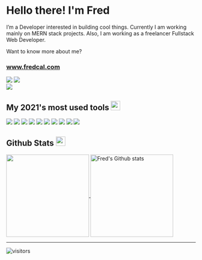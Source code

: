 <h1>Hello there! I'm Fred</h1>   

I’m a Developer interested in building cool things. Currently I am working mainly on MERN stack projects. Also, I am working as a freelancer Fullstack Web Developer.

Want to know more about me? 

<h3><a href="https://www.fredcal.com">www.fredcal.com</a></h3>
  <p>
    <a href="https://www.linkedin.com/in/fredcal/" target="_blank"><img src="https://img.shields.io/badge/-LinkedIn-222222?style=flat-square&logo=Linkedin&logoColor=white&link=https://www.linkedin.com/in/hgdsandakalum/)](https://www.linkedin.com/in/hgdsandakalum/"></a>
  <a href="https://www.instagram.com/fredcaal" target="_blank"><img src="https://img.shields.io/badge/Instagram-222222?&style=flat-square&logo=instagram&logoColor=white&link=https://www.instagram.com/_.sanda._)](https://www.instagram.com/_.sanda._/"></a><br />
  <a href="https://www.codewars.com/users/fred.cal" target="_blank"><img src="https://www.codewars.com/users/fred.cal/badges/small"></a><br />
    
    
  </p>

## My 2021's most used tools <img src="https://media.giphy.com/media/QssGEmpkyEOhBCb7e1/giphy.gif" width="25px">
![](https://img.shields.io/badge/Code-HTML5-informational?style=flat&logo=html5&logoColor=white&color=ffffff)
![](https://img.shields.io/badge/Code-CSS-informational?style=flat&logo=css3&logoColor=white&color=ffffff)
![](https://img.shields.io/badge/Code-SaSS-informational?style=flat&logo=sass&logoColor=white&color=ffffff)
![](https://img.shields.io/badge/Code-JavaScript-informational?style=flat&logo=javascript&logoColor=white&color=ffffff)
![](https://img.shields.io/badge/Code-TypeScript-informational?style=flat&logo=typescript&logoColor=white&color=ffffff)
![](https://img.shields.io/badge/Code-NodeJS-informational?style=flat&logo=Node.js&logoColor=white&color=ffffff)
![](https://img.shields.io/badge/Code-ExpressJS-informational?style=flat&logo=express&logoColor=white&color=ffffff)
![](https://img.shields.io/badge/Code-ReactJS-informational?style=flat&logo=react&logoColor=white&color=ffffff)
![](https://img.shields.io/badge/Database-MongoDB-informational?style=flat&logo=mongodb&logoColor=white&color=ffffff)
![](https://img.shields.io/badge/Database-MySQL-informational?style=flat&logo=mysql&logoColor=white&color=ffffff)


## Github Stats <img src="https://media.giphy.com/media/cj87CxfRtrUifF3Ryk/giphy.gif" width="25px">
<a href="https://github.com/fredcalgit">
  <img align="center" src="https://github-readme-stats.vercel.app/api/top-langs/?username=fredcalgit&show_icons=true&theme=dark&langs_count=8&count_private=true&card_width=280" height="220px"/>
</a>
<a href="https://github.com/fredcalgit">
 <img align="center" src="https://github-readme-stats.vercel.app/api?username=fredcalgit&count_private=true&hide=stars&show_icons=true&theme=dark&line_height=27"  alt="Fred's Github stats" height="220px" />
</a>

------
![visitors](https://visitor-badge.glitch.me/badge?page_id=hgdsandakalum.602d829)


